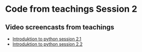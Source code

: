 # Code from teachings Session 2
## Video screencasts from teachings
* [Introduktion to python session 2.1]()
* [Introduktion to python session 2.2]()

